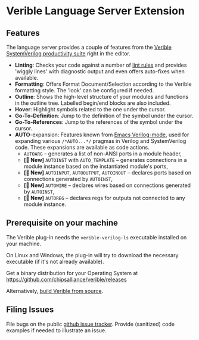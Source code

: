 # Verible Language Server Extension

## Features
The language server provides a couple of features from the [Verible SystemVerilog productivity suite](https://github.com/chipsalliance/verible) right in the editor.

 * **Linting**: Checks your code against a number of
   [lint rules](https://chipsalliance.github.io/verible/lint.html) and provides
   'wiggly lines' with diagnostic output and even offers auto-fixes when available.
 * **Formatting**: Offers Format Document/Selection according to the Verible
   formatting style. The 'look' can be configured if needed.
 * **Outline**: Shows the high-level structure of your modules and functions in the
   outline tree. Labelled begin/end blocks are also included.
 * **Hover**: Highlight symbols related to the one under the cursor.
 * **Go-To-Definition**: Jump to the definition of the symbol under the cursor.
 * **Go-To-References**: Jump to the references of the symbol under the cursor.
 * **AUTO**-expansion: Features known from [Emacs
   Verilog-mode](https://www.veripool.org/verilog-mode/), used for expanding
   various `/*AUTO...*/` pragmas in Verilog and SystemVerilog code. These
   expansions are available as code actions.
   * `AUTOARG` – generates a list of non-ANSI ports in a module header,
   * **[&#x1F389; New]** `AUTOINST` with `AUTO_TEMPLATE` – generates connections
     in a module instance based on the instantiated module's ports,
   * **[&#x1F389; New]** `AUTOINPUT`, `AUTOOUTPUT`, `AUTOINOUT` – declares ports
     based on connections generated by `AUTOINST`,
   * **[&#x1F389; New]** `AUTOWIRE` – declares wires based on connections
     generated by `AUTOINST`,
   * **[&#x1F389; New]** `AUTOREG` – declares regs for outputs not connected to
     any module instance.

## Prerequisite on your machine

The Verible plug-in needs the `verible-verilog-ls` executable installed
on your machine.

On Linux and Windows, the plug-in will try to download the necessary
executable (if it's not already available).

Get a binary distribution for your Operating System at
https://github.com/chipsalliance/verible/releases

Alternatively, [build Verible from source](https://github.com/chipsalliance/verible#build).

## Filing Issues
File bugs on the public [github issue tracker](https://github.com/chipsalliance/verible/issues/new/choose). Provide (sanitized) code examples if needed to illustrate an issue.
